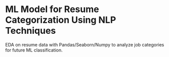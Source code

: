 # ML Model for Resume Categorization Using NLP Techniques
 EDA on resume data with Pandas/Seaborn/Numpy to analyze job categories for future ML classification.
